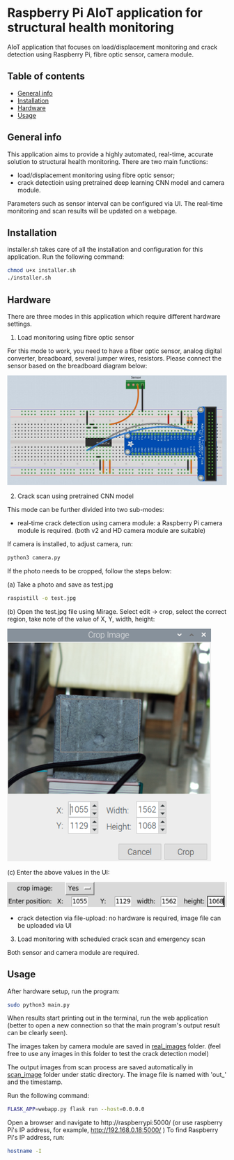 # Raspberry Pi AIoT application for structural health monitoring
AIoT application that focuses on load/displacement monitoring and crack detection using Raspberry Pi, fibre optic sensor, camera module. 

## Table of contents
* [General info](#general-info)
* [Installation](#installation)
* [Hardware](#Hardware)
* [Usage](#usage)

## General info
This application aims to provide a highly automated, real-time, accurate solution to structural health monitoring.
There are two main functions: 
- load/displacement monitoring using fibre optic sensor; 
- crack detectioin using pretrained deep learning CNN model and camera module. 

Parameters such as sensor interval can be configured via UI. 
The real-time monitoring and scan results will be updated on a webpage.
	
## Installation

installer.sh takes care of all the installation and configuration for this application. Run the following command:

```bash
chmod u+x installer.sh
./installer.sh
```

## Hardware
There are three modes in this application which require different hardware settings.
1. Load monitoring using fibre optic sensor

For this mode to work, you need to have a fiber optic sensor, analog digital converter, breadboard, several jumper wires, resistors. Please connect the sensor based on the breadboard diagram below:

![Image of sensor connection](https://github.com/DINGMAN17/Raspi-IoT-SHM/blob/main/Breadboard%20final.JPG)

2. Crack scan using pretrained CNN model

This mode can be further divided into two sub-modes:
- real-time crack detection using camera module: a Raspberry Pi camera module is required. (both v2 and HD camera module are suitable)

If camera is installed, to adjust camera, run:
```bash
python3 camera.py
```
If the photo needs to be cropped, follow the steps below:

(a) Take a photo and save as test.jpg
```bash
raspistill -o test.jpg
```
(b) Open the test.jpg file using Mirage. Select edit -> crop, select the correct region, take note of the value of X, Y, width, height:

![crop image using mirage](https://github.com/DINGMAN17/Raspi-IoT-SHM/blob/main/crop_mirage.PNG)

(c) Enter the above values in the UI:

![Entering values in UI](https://github.com/DINGMAN17/Raspi-IoT-SHM/blob/main/crop_image.PNG)

- crack detection via file-upload: no hardware is required, image file can be uploaded via UI

3. Load monitoring with scheduled crack scan and emergency scan

Both sensor and camera module are required. 


## Usage

After hardware setup, run the program:
```bash
sudo python3 main.py
```
When results start printing out in the terminal, run the web application (better to open a new connection so that the main program's output result can be clearly seen). 

The images taken by camera module are saved in 
[real_images](https://github.com/DINGMAN17/Raspi-IoT-SHM/tree/main/real_images) folder.
(feel free to use any images in this folder to test the crack detection model)

The output images from scan process are saved automatically in [scan_image](https://github.com/DINGMAN17/Raspi-IoT-SHM/tree/main/static/scan_image) folder under static directory. The image file is named with 'out_' and the timestamp. 

Run the following command:
```bash
FLASK_APP=webapp.py flask run --host=0.0.0.0
```
Open a browser and navigate to http://raspberrypi:5000/ (or use raspberry Pi's IP address, for example, http://192.168.0.18:5000/ )
To find Raspberry Pi's IP address, run:
```bash
hostname -I
```

